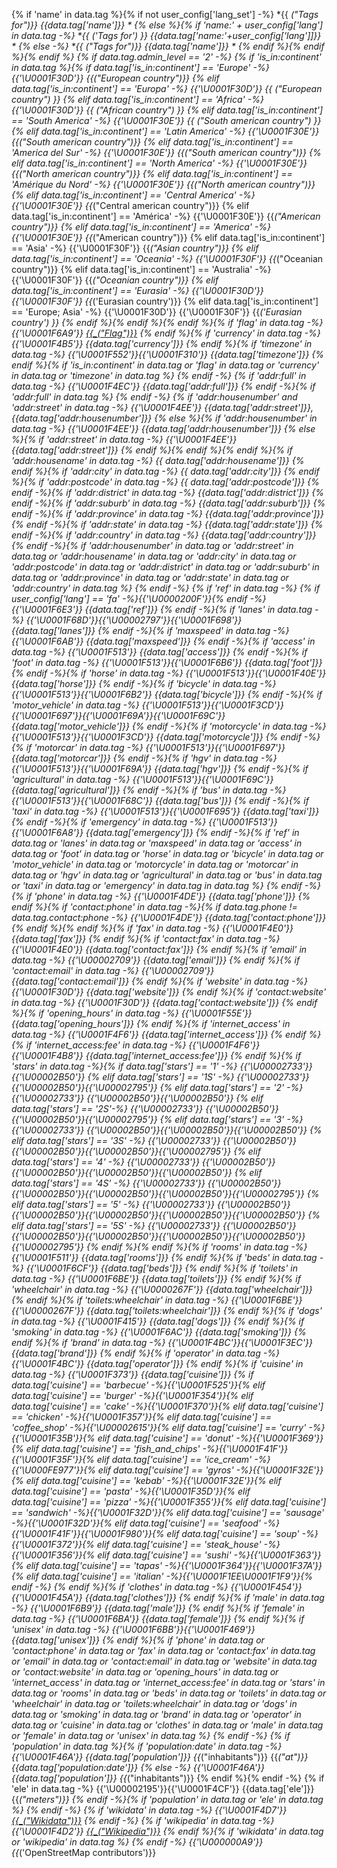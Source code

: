 {% if 'name' in data.tag %}{% if not user_config['lang_set'] -%}
*{{ _("Tags for")}} {{data.tag['name']}} *
{% else %}{% if 'name:' + user_config['lang'] in data.tag -%}
*{{ _('Tags for') }} {{data.tag['name:'+user_config['lang']]}} *
{% else -%}
*{{ _("Tags for")}} {{data.tag['name']}} *
{% endif %}{% endif %}{% endif %}
{% if data.tag.admin_level == '2' -%}
{% if 'is_in:continent' in data.tag %}{% if data.tag['is_in:continent'] == 'Europe' -%}
{{'\U0001F30D'}} {{_("European country")}}
{% elif  data.tag['is_in:continent'] == 'Europa' -%}
{{'\U0001F30D'}} {{ _("European country") }}
{% elif data.tag['is_in:continent'] == 'Africa' -%}
{{'\U0001F30D'}} {{ _("African country") }}
{% elif data.tag['is_in:continent']  == 'South America' -%}
{{'\U0001F30E'}} {{ _("South american country") }}
{% elif data.tag['is_in:continent']  == 'Latin America' -%}
{{'\U0001F30E'}} {{_("South american country")}}
{% elif data.tag['is_in:continent'] == 'America del Sur' -%}
{{'\U0001F30E'}} {{_("South american country")}}
{% elif data.tag['is_in:continent']  == 'North America' -%}
{{'\U0001F30E'}} {{_("North american country")}}
{% elif data.tag['is_in:continent'] == 'Amérique du Nord' -%}
{{'\U0001F30E'}} {{_("North american country")}}
{% elif data.tag['is_in:continent'] == 'Central America' -%}
{{'\U0001F30E'}} {{_("Central american country")}}
{% elif data.tag['is_in:continent'] == 'América' -%}
{{'\U0001F30E'}} {{_("American country")}}
{% elif data.tag['is_in:continent']  == 'America' -%}
{{'\U0001F30E'}} {{_("American country")}}
{% elif data.tag['is_in:continent'] == 'Asia' -%}
{{'\U0001F30F'}} {{_("Asian country")}}
{% elif data.tag['is_in:continent'] == 'Oceania' -%}
{{'\U0001F30F'}} {{_("Oceanian country")}}
{% elif data.tag['is_in:continent'] == 'Australia' -%}
{{'\U0001F30F'}} {{_("Oceanian country")}}
{% elif data.tag['is_in:continent'] == 'Eurasia' -%}
{{'\U0001F30D'}} {{'\U0001F30F'}} {{_('Eurasian country')}}
{% elif data.tag['is_in:continent'] == 'Europe; Asia' -%}
{{'\U0001F30D'}} {{'\U0001F30F'}} {{_('Eurasian country') }}
{% endif %}{% endif %}{% endif %}{% if 'flag' in data.tag -%}
{{'\U0001F6A9'}} [{{_("Flag")}}]({{data.tag['flag']|url_escape()}})
{% endif %}{% if 'currency' in data.tag -%}
{{'\U0001F4B5'}} {{data.tag['currency']}}
{% endif %}{% if 'timezone' in data.tag -%}
{{'\U0001F552'}}{{'\U0001F310'}} {{data.tag['timezone']}}
{% endif %}{% if 'is_in:continent' in data.tag or 'flag' in data.tag or 'currency' in data.tag or 'timezone' in data.tag %}
{% endif -%}
{% if 'addr:full' in data.tag -%}
{{'\U0001F4EC'}} {{data.tag['addr:full']}}
{% endif -%}{% if 'addr:full' in data.tag %}
{% endif -%}
{% if 'addr:housenumber' and 'addr:street' in data.tag -%}
{{'\U0001F4EE'}} {{data.tag['addr:street']}}, {{data.tag['addr:housenumber']}}
{% else %}{% if 'addr:housenumber' in data.tag -%}
{{'\U0001F4EE'}} {{data.tag['addr:housenumber']}}
{% else %}{% if 'addr:street' in data.tag -%}
{{'\U0001F4EE'}} {{data.tag['addr:street']}}
{% endif %}{% endif %}{% endif %}{% if 'addr:housename' in data.tag -%}
  {{ data.tag['addr:housename']}}
{% endif %}{% if 'addr:city' in data.tag -%}
  {{ data.tag['addr:city']}}
{% endif %}{% if 'addr:postcode' in data.tag -%}
  {{ data.tag['addr:postcode']}}
{% endif -%}{% if 'addr:district' in data.tag -%}
  {{data.tag['addr:district']}}
{% endif -%}{% if 'addr:suburb' in data.tag -%}
  {{data.tag['addr:suburb']}}
{% endif -%}{% if 'addr:province' in data.tag -%}
  {{data.tag['addr:province']}}
{% endif -%}{% if 'addr:state' in data.tag -%}
  {{data.tag['addr:state']}}
{% endif -%}{% if 'addr:country' in data.tag -%}
  {{data.tag['addr:country']}}
{% endif -%}{% if 'addr:housenumber' in data.tag or 'addr:street' in data.tag or 'addr:housename' in data.tag or 'addr:city' in data.tag or 'addr:postcode' in data.tag or 'addr:district' in data.tag or 'addr:suburb' in data.tag or 'addr:province' in data.tag or 'addr:state' in data.tag or 'addr:country' in data.tag %}
{% endif -%}
{% if 'ref' in data.tag -%}
{% if user_config['lang'] == 'fa' -%}{{'\U0000200F'}}{% endif -%}{{'\U0001F6E3'}} {{data.tag['ref']}}
{% endif -%}{% if 'lanes' in data.tag -%}
{{'\U0001F68D'}}{{'\U00002797'}}{{'\U0001F698'}} {{data.tag['lanes']}}
{% endif -%}{% if 'maxspeed' in data.tag -%}
{{'\U0001F6AB'}} {{data.tag['maxspeed']}}
{% endif -%}{% if 'access' in data.tag -%}
{{'\U0001F513'}} {{data.tag['access']}}
{% endif -%}{% if 'foot' in data.tag -%}
{{'\U0001F513'}}{{'\U0001F6B6'}} {{data.tag['foot']}}
{% endif -%}{% if 'horse' in data.tag -%}
{{'\U0001F513'}}{{'\U0001F40E'}} {{data.tag['horse']}}
{% endif -%}{% if 'bicycle' in data.tag -%}
{{'\U0001F513'}}{{'\U0001F6B2'}} {{data.tag['bicycle']}}
{% endif -%}{% if 'motor_vehicle' in data.tag -%}
{{'\U0001F513'}}{{'\U0001F3CD'}}{{'\U0001F697'}}{{'\U0001F69A'}}{{'\U0001F69C'}} {{data.tag['motor_vehicle']}}
{% endif -%}{% if 'motorcycle' in data.tag -%}
{{'\U0001F513'}}{{'\U0001F3CD'}} {{data.tag['motorcycle']}}
{% endif -%}{% if 'motorcar' in data.tag -%}
{{'\U0001F513'}}{{'\U0001F697'}} {{data.tag['motorcar']}}
{% endif -%}{% if 'hgv' in data.tag -%}
{{'\U0001F513'}}{{'\U0001F69A'}} {{data.tag['hgv']}}
{% endif -%}{% if 'agricultural' in data.tag -%}
{{'\U0001F513'}}{{'\U0001F69C'}} {{data.tag['agricultural']}}
{% endif -%}{% if 'bus' in data.tag -%}
{{'\U0001F513'}}{{'\U0001F68C'}} {{data.tag['bus']}}
{% endif -%}{% if 'taxi' in data.tag -%}
{{'\U0001F513'}}{{'\U0001F695'}} {{data.tag['taxi']}}
{% endif -%}{% if 'emergency' in data.tag -%}
{{'\U0001F513'}}{{'\U0001F6A8'}} {{data.tag['emergency']}}
{% endif -%}{% if 'ref' in data.tag or 'lanes' in data.tag or 'maxspeed' in data.tag or 'access' in data.tag or 'foot' in data.tag or 'horse' in data.tag or 'bicycle' in data.tag or 'motor_vehicle' in data.tag or 'motorcycle' in data.tag or 'motorcar' in data.tag or 'hgv' in data.tag or 'agricultural' in data.tag or 'bus' in data.tag or 'taxi' in data.tag or 'emergency' in data.tag in data.tag %}
{% endif -%}
{% if 'phone' in data.tag -%}
{{'\U0001F4DE'}} {{data.tag['phone']}}
{% endif %}{% if 'contact:phone' in data.tag -%}{% if data.tag.phone != data.tag.contact:phone -%}
{{'\U0001F4DE'}} {{data.tag['contact:phone']}}
{% endif %}{% endif %}{% if 'fax' in data.tag -%}
{{'\U0001F4E0'}} {{data.tag['fax']}}
{% endif %}{% if 'contact:fax' in data.tag -%}
{{'\U0001F4E0'}} {{data.tag['contact:fax']}}
{% endif %}{% if 'email' in data.tag -%}
{{'\U00002709'}} {{data.tag['email']}}
{% endif %}{% if 'contact:email' in data.tag -%}
{{'\U00002709'}} {{data.tag['contact:email']}}
{% endif %}{% if 'website' in data.tag -%}
{{'\U0001F30D'}} {{data.tag['website']}}
{% endif %}{% if 'contact:website' in data.tag -%}
{{'\U0001F30D'}} {{data.tag['contact:website']}}
{% endif %}{% if 'opening_hours' in data.tag -%}
{{'\U0001F55E'}} {{data.tag['opening_hours']}}
{% endif %}{% if 'internet_access' in data.tag -%}
{{'\U0001F4F6'}} {{data.tag['internet_access']}}
{% endif %}{% if 'internet_access:fee' in data.tag -%}
{{'\U0001F4F6'}}{{'\U0001F4B8'}} {{data.tag['internet_access:fee']}}
{% endif %}{% if 'stars' in data.tag -%}{% if data.tag['stars'] == '1' -%}
{{'\U00002733'}} {{'\U00002B50'}}
{% elif data.tag['stars'] == '1S' -%}
{{'\U00002733'}} {{'\U00002B50'}}{{'\U00002795'}}
{% elif data.tag['stars'] == '2' -%}
{{'\U00002733'}} {{'\U00002B50'}}{{'\U00002B50'}}
{% elif data.tag['stars'] == '2S'-%}
{{'\U00002733'}} {{'\U00002B50'}}{{'\U00002B50'}}{{'\U00002795'}}
{% elif data.tag['stars'] == '3' -%}
{{'\U00002733'}} {{'\U00002B50'}}{{'\U00002B50'}}{{'\U00002B50'}}
{% elif data.tag['stars'] == '3S' -%}
{{'\U00002733'}} {{'\U00002B50'}}{{'\U00002B50'}}{{'\U00002B50'}}{{'\U00002795'}}
{% elif data.tag['stars'] == '4' -%}
{{'\U00002733'}} {{'\U00002B50'}}{{'\U00002B50'}}{{'\U00002B50'}}{{'\U00002B50'}}
{% elif data.tag['stars'] == '4S' -%}
{{'\U00002733'}} {{'\U00002B50'}}{{'\U00002B50'}}{{'\U00002B50'}}{{'\U00002B50'}}{{'\U00002795'}}
{% elif data.tag['stars'] == '5' -%}
{{'\U00002733'}} {{'\U00002B50'}}{{'\U00002B50'}}{{'\U00002B50'}}{{'\U00002B50'}}{{'\U00002B50'}}
{% elif data.tag['stars'] == '5S' -%}
{{'\U00002733'}} {{'\U00002B50'}}{{'\U00002B50'}}{{'\U00002B50'}}{{'\U00002B50'}}{{'\U00002B50'}}{{'\U00002795'}}
{% endif %}{% endif %}{% if 'rooms' in data.tag -%}
{{'\U0001F511'}} {{data.tag['rooms']}}
{% endif %}{% if 'beds' in data.tag -%}
{{'\U0001F6CF'}} {{data.tag['beds']}}
{% endif %}{% if 'toilets' in data.tag -%}
{{'\U0001F6BE'}} {{data.tag['toilets']}}
{% endif %}{% if 'wheelchair' in data.tag -%}
{{'\U0000267F'}} {{data.tag['wheelchair']}}
{% endif %}{% if 'toilets:wheelchair' in data.tag -%}
{{'\U0001F6BE'}}{{'\U0000267F'}} {{data.tag['toilets:wheelchair']}}
{% endif %}{% if 'dogs' in data.tag -%}
{{'\U0001F415'}} {{data.tag['dogs']}}
{% endif %}{% if 'smoking' in data.tag -%}
{{'\U0001F6AC'}} {{data.tag['smoking']}}
{% endif %}{% if 'brand' in data.tag -%}
{{'\U0001F4BC'}}{{'\U0001F3EC'}} {{data.tag['brand']}}
{% endif %}{% if 'operator' in data.tag -%}
{{'\U0001F4BC'}} {{data.tag['operator']}}
{% endif %}{% if 'cuisine' in data.tag -%}
{{'\U0001F373'}} {{data.tag['cuisine']}} {% if data.tag['cuisine'] == 'barbecue' -%}{{'\U0001F525'}}{% elif data.tag['cuisine'] == 'burger' -%}{{'\U0001F354'}}{% elif data.tag['cuisine'] == 'cake' -%}{{'\U0001F370'}}{% elif data.tag['cuisine'] == 'chicken' -%}{{'\U0001F357'}}{% elif  data.tag['cuisine'] == 'coffee_shop' -%}{{'\U00002615'}}{% elif data.tag['cuisine'] == 'curry' -%}{{'\U0001F35B'}}{% elif data.tag['cuisine'] == 'donut' -%}{{'\U0001F369'}}{% elif data.tag['cuisine'] == 'fish_and_chips' -%}{{'\U0001F41F'}}{{'\U0001F35F'}}{% elif  data.tag['cuisine'] == 'ice_cream' -%}{{'\U000FE977'}}{% elif data.tag['cuisine'] == 'gyros' -%}{{'\U0001F32E'}}{% elif data.tag['cuisine'] == 'kebab' -%}{{'\U0001F32E'}}{% elif data.tag['cuisine'] == 'pasta' -%}{{'\U0001F35D'}}{% elif data.tag['cuisine'] == 'pizza' -%}{{'\U0001F355'}}{% elif data.tag['cuisine'] == 'sandwich' -%}{{'\U0001F32D'}}{% elif data.tag['cuisine'] == 'sausage' -%}{{'\U0001F32D'}}{% elif data.tag['cuisine'] == 'seafood' -%}{{'\U0001F41F'}}{{'\U0001F980'}}{% elif data.tag['cuisine'] == 'soup' -%}{{'\U0001F372'}}{% elif data.tag['cuisine'] == 'steak_house' -%}{{'\U0001F356'}}{% elif data.tag['cuisine'] == 'sushi' -%}{{'\U0001F363'}}{% elif data.tag['cuisine'] == 'tapas' -%}{{'\U0001F364'}}{{'\U0001F37A'}}{% elif data.tag['cuisine'] == 'italian' -%}{{'\U0001F1EE\U0001F1F9'}}{% endif -%}
{% endif %}{% if 'clothes' in data.tag -%}
{{'\U0001F454'}}{{'\U0001F45A'}} {{data.tag['clothes']}}
{% endif %}{% if 'male' in data.tag -%}
{{'\U0001F6B9'}} {{data.tag['male']}}
{% endif %}{% if 'female' in data.tag -%}
{{'\U0001F6BA'}} {{data.tag['female']}}
{% endif %}{% if 'unisex' in data.tag -%}
{{'\U0001F6BB'}}{{'\U0001F469'}} {{data.tag['unisex']}}
{% endif %}{% if 'phone' in data.tag or 'contact:phone' in data.tag or 'fax' in data.tag or 'contact:fax' in data.tag or 'email' in data.tag or 'contact:email' in data.tag or 'website' in data.tag or 'contact:website' in data.tag or 'opening_hours' in data.tag or 'internet_access' in data.tag or 'internet_access:fee' in data.tag or 'stars' in data.tag or 'rooms' in data.tag or 'beds' in data.tag or 'toilets' in data.tag or 'wheelchair' in data.tag or 'toilets:wheelchair' in data.tag or 'dogs' in data.tag or 'smoking' in data.tag or 'brand' in data.tag or 'operator' in data.tag or 'cuisine' in data.tag or 'clothes' in data.tag or 'male' in data.tag or 'female' in data.tag or 'unisex' in data.tag %}
{% endif -%}
{% if 'population' in data.tag %}{% if 'population:date' in data.tag -%}
{{'\U0001F46A'}} {{data.tag['population']}} {{_("inhabitants")}} {{_("at")}} {{data.tag['population:date']}}
{% else -%}
{{'\U0001F46A'}} {{data.tag['population']}} {{_("inhabitants")}}
{% endif %}{% endif -%}
{% if 'ele' in data.tag -%}
{{'\U00002195'}}{{'\U0001F4CF'}} {{data.tag['ele']}} {{_("meters")}}
{% endif -%}{% if 'population' in data.tag or 'ele' in data.tag %}
{% endif -%}
{% if 'wikidata' in data.tag -%}
{{'\U0001F4D7'}} [{{_("Wikidata")}}](https://www.wikidata.org/wiki/{{data.tag["wikidata"]}})
{% endif -%}
{% if 'wikipedia' in data.tag -%}
{{'\U0001F4D2'}} [{{_("Wikipedia")}}](http://wikipedia.org/wiki/{{data.tag["wikipedia"]|url_escape()}})
{% endif %}{% if 'wikidata' in data.tag or 'wikipedia' in data.tag %}
{% endif -%}
{{'\U000000A9'}} {{_('OpenStreetMap contributors')}}
